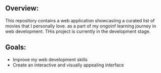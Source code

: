 <h2>Overview:</h2>
<p>This repository contains a web application showcasiing a curated list of movies that I personally love.
as a part of my ongoinf learning journey in web development. THis project is currently in the development stage.</p>
<h2>Goals:</h2>
<ul>
  <li>Improve my web development skills</li>
  <li>Create an interactive and visually appealing interface</li>
</ul>
